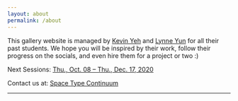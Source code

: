 ```yaml
---
layout: about
permalink: /about
---
```


This gallery website is managed by [Kevin Yeh](https://kyeh.me) and [Lynne Yun](https://lynneyun.com) for all their past students. We hope you will be inspired by their work, follow their progress on the socials, and even hire them for a project or two :) 

Next Sessions: [Thu., Oct. 08 – Thu., Dec. 17, 2020](http://coopertype.org/event/generative_type_fall2020)

Contact us at: [Space Type Continuum](http://spacetypecontinuum.com/)


----
